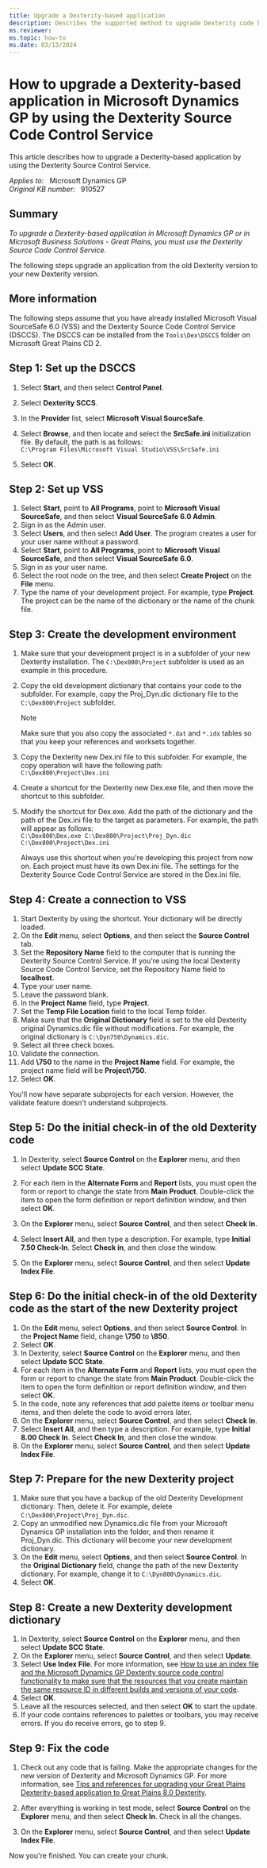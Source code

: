```yaml
---
title: Upgrade a Dexterity-based application
description: Describes the supported method to upgrade Dexterity code by using Dexterity Source Code Control Service.
ms.reviewer:
ms.topic: how-to
ms.date: 03/13/2024
---
```

# How to upgrade a Dexterity-based application in Microsoft Dynamics GP by using the Dexterity Source Code Control Service

This article describes how to upgrade a Dexterity-based application by using the Dexterity Source Control Service.

_Applies to:_ &nbsp; Microsoft Dynamics GP  
_Original KB number:_ &nbsp; 910527

## Summary

*To upgrade a Dexterity-based application in Microsoft Dynamics GP or in Microsoft Business Solutions - Great Plains, you must use the Dexterity Source Code Control Service.*

The following steps upgrade an application from the old Dexterity version to your new Dexterity version.

## More information

The following steps assume that you have already installed Microsoft Visual SourceSafe 6.0 (VSS) and the Dexterity Source Code Control Service (DSCCS). The DSCCS can be installed from the `Tools\Dex\DSCCS` folder on Microsoft Great Plains CD 2.

## Step 1: Set up the DSCCS

1. Select **Start**, and then select **Control Panel**.

2. Select **Dexterity SCCS**.

3. In the **Provider** list, select **Microsoft Visual SourceSafe**.
4. Select **Browse**, and then locate and select the **SrcSafe.ini** initialization file. By default, the path is as follows:  
    `C:\Program Files\Microsoft Visual Studio\VSS\SrcSafe.ini`
5. Select **OK**.

## Step 2: Set up VSS

1. Select **Start**, point to **All Programs**, point to **Microsoft Visual SourceSafe**, and then select **Visual SourceSafe 6.0 Admin**.
2. Sign in as the Admin user.
3. Select **Users**, and then select **Add User**. The program creates a user for your user name without a password.
4. Select **Start**, point to **All Programs**, point to **Microsoft Visual SourceSafe**, and then select **Visual SourceSafe 6.0**.
5. Sign in as your user name.
6. Select the root node on the tree, and then select **Create Project** on the **File** menu.
7. Type the name of your development project. For example, type **Project**. The project can be the name of the dictionary or the name of the chunk file.

## Step 3: Create the development environment

1. Make sure that your development project is in a subfolder of your new Dexterity installation. The `C:\Dex800\Project` subfolder is used as an example in this procedure.
2. Copy the old development dictionary that contains your code to the subfolder. For example, copy the Proj_Dyn.dic dictionary file to the `C:\Dex800\Project` subfolder.

    > [!NOTE]
    > Make sure that you also copy the associated `*.dat` and `*.idx` tables so that you keep your references and worksets together.
3. Copy the Dexterity new Dex.ini file to this subfolder. For example, the copy operation will have the following path:  
    `C:\Dex800\Project\Dex.ini`

4. Create a shortcut for the Dexterity new Dex.exe file, and then move the shortcut to this subfolder.

5. Modify the shortcut for Dex.exe. Add the path of the dictionary and the path of the Dex.ini file to the target as parameters. For example, the path will appear as follows:  
    `C:\Dex800\Dex.exe C:\Dex800\Project\Proj_Dyn.dic C:\Dex800\Project\Dex.ini`

    Always use this shortcut when you're developing this project from now on. Each project must have its own Dex.ini file. The settings for the Dexterity Source Code Control Service are stored in the Dex.ini file.

## Step 4: Create a connection to VSS

1. Start Dexterity by using the shortcut. Your dictionary will be directly loaded.
2. On the **Edit** menu, select **Options**, and then select the **Source Control** tab.
3. Set the **Repository Name** field to the computer that is running the Dexterity Source Control Service. If you're using the local Dexterity Source Code Control Service, set the Repository Name field to **localhost**.
4. Type your user name.
5. Leave the password blank.
6. In the **Project Name** field, type **Project**.
7. Set the **Temp File Location** field to the local Temp folder.
8. Make sure that the **Original Dictionary** field is set to the old Dexterity original Dynamics.dic file without modifications. For example, the original dictionary is `C:\Dyn750\Dynamics.dic`.
9. Select all three check boxes.
10. Validate the connection.
11. Add **\750** to the name in the **Project Name** field. For example, the project name field will be **Project\750**.
12. Select **OK**.

You'll now have separate subprojects for each version. However, the validate feature doesn't understand subprojects.

## Step 5: Do the initial check-in of the old Dexterity code

1. In Dexterity, select **Source Control** on the **Explorer** menu, and then select **Update SCC State**.

2. For each item in the **Alternate Form** and **Report** lists, you must open the form or report to change the state from **Main Product**. Double-click the item to open the form definition or report definition window, and then select **OK**.

3. On the **Explorer** menu, select **Source Control**, and then select **Check In**.

4. Select **Insert All**, and then type a description. For example, type **Initial 7.50 Check-In**. Select **Check in**, and then close the window.

5. On the **Explorer** menu, select **Source Control**, and then select **Update Index File**.

## Step 6: Do the initial check-in of the old Dexterity code as the start of the new Dexterity project

1. On the **Edit** menu, select **Options**, and then select **Source Control**. In the **Project Name** field, change **\750** to **\850**.
2. Select **OK**.
3. In Dexterity, select **Source Control** on the **Explorer** menu, and then select **Update SCC State**.
4. For each item in the **Alternate Form** and **Report** lists, you must open the form or report to change the state from **Main Product**. Double-click the item to open the form definition or report definition window, and then select **OK**.
5. In the code, note any references that add palette items or toolbar menu items, and then delete the code to avoid errors later.
6. On the **Explorer** menu, select **Source Control**, and then select **Check In**.
7. Select **Insert All**, and then type a description. For example, type **Initial 8.00 Check In**. Select **Check In**, and then close the window.
8. On the **Explorer** menu, select **Source Control**, and then select **Update Index File**.

## Step 7: Prepare for the new Dexterity project

1. Make sure that you have a backup of the old Dexterity Development dictionary. Then, delete it. For example, delete `C:\Dex800\Project\Proj_Dyn.dic`.
2. Copy an unmodified new Dynamics.dic file from your Microsoft Dynamics GP installation into the folder, and then rename it Proj_Dyn.dic. This dictionary will become your new development dictionary.
3. On the **Edit** menu, select **Options**, and then select **Source Control**. In the **Original Dictionary** field, change the path of the new Dexterity dictionary. For example, change it to `C:\Dyn800\Dynamics.dic`.
4. Select **OK**.

## Step 8: Create a new Dexterity development dictionary

1. In Dexterity, select **Source Control** on the **Explorer** menu, and then select **Update SCC State**.
2. On the **Explorer** menu, select **Source Control**, and then select **Update**.
3. Select **Use Index File**. For more information, see [How to use an index file and the Microsoft Dynamics GP Dexterity source code control functionality to make sure that the resources that you create maintain the same resource ID in different builds and versions of your code](https://support.microsoft.com/help/894699).
4. Select **OK**.
5. Leave all the resources selected, and then select **OK** to start the update.
6. If your code contains references to palettes or toolbars, you may receive errors. If you do receive errors, go to step 9.

## Step 9: Fix the code

1. Check out any code that is failing. Make the appropriate changes for the new version of Dexterity and Microsoft Dynamics GP. For more information, see [Tips and references for upgrading your Great Plains Dexterity-based application to Great Plains 8.0 Dexterity](https://support.microsoft.com/help/894701).

2. After everything is working in test mode, select **Source Control** on the **Explorer** menu, and then select **Check In**. Check in all the changes.

3. On the **Explorer** menu, select **Source Control**, and then select **Update Index File**.

Now you're finished. You can create your chunk.
